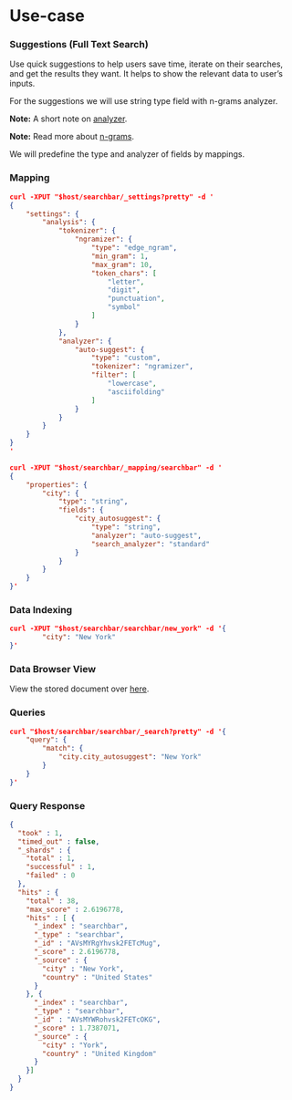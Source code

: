 # Use-case

### Suggestions (Full Text Search)

Use quick suggestions to help users save time, iterate on their searches, and get the results they want. It helps to show the relevant data to user’s inputs.

For the suggestions we will use string type field with n-grams analyzer.

**Note:** A short note on [analyzer](https://www.elastic.co/blog/found-text-analysis-part-1).

**Note:** Read more about [n-grams](https://www.elastic.co/guide/en/elasticsearch/reference/current/analysis-ngram-tokenizer.html).

We will predefine the type and  analyzer of fields by mappings.

### Mapping

```json
curl -XPUT "$host/searchbar/_settings?pretty" -d '
{
	"settings": {
		"analysis": {
			"tokenizer": {
				"ngramizer": {
					"type": "edge_ngram",
					"min_gram": 1,
					"max_gram": 10,
					"token_chars": [
						"letter",
						"digit",
						"punctuation",
						"symbol"
					]
				}
			},
			"analyzer": {
				"auto-suggest": {
					"type": "custom",
					"tokenizer": "ngramizer",
					"filter": [
						"lowercase",
						"asciifolding"
					]
				}
			}
		}
	}
}
'
```
```json
curl -XPUT "$host/searchbar/_mapping/searchbar" -d '
{
	"properties": {
		"city": {
			"type": "string",
			"fields": {
				"city_autosuggest": {
					"type": "string",
					"analyzer": "auto-suggest",
					"search_analyzer": "standard"
				}
			}
		}
	}
}'
```

### Data Indexing
```json
curl -XPUT "$host/searchbar/searchbar/new_york" -d '{
		"city": "New York"
}'
```
### Data Browser View
View the stored document over [here](https://opensource.appbase.io/dejavu/live/#?input_state=XQAAAAJDAQAAAAAAAAA9iIqnY-B2BnTZGEQz6wkFsf75RGH_jHaI0iFldVUA8qAu_IuFdCiPbQoJXhucJFD7Tx0dCbrMnss3gpLkoGLSlzMWr0Rs78QzD1cInlCxvWqSgdLhvpBcAJW68g0Vhcn0xKzkLHaOzsy68EPdXOYucCl6c8hMMQXZU8RP8JPvBLWiIf_G_5CaVPuXWMq80wmLUMeKsvdkOKaDd_W7WG8h79UJYO3PhPFiPmXeWAeqH_-_KCceHciGmUVoS8Fm9U27k6tat03f-eyZ6WT9TUKabaooF9yVF0YIOuRMkgUbbe6dMN1PEv7QtwA).

### Queries
```json
curl "$host/searchbar/searchbar/_search?pretty" -d '{
	"query": {
		"match": {
			"city.city_autosuggest": "New York"
		}
	}
}'
```

### Query Response
```json
{
  "took" : 1,
  "timed_out" : false,
  "_shards" : {
    "total" : 1,
    "successful" : 1,
    "failed" : 0
  },
  "hits" : {
    "total" : 38,
    "max_score" : 2.6196778,
    "hits" : [ {
      "_index" : "searchbar",
      "_type" : "searchbar",
      "_id" : "AVsMYRgYhvsk2FETcMug",
      "_score" : 2.6196778,
      "_source" : {
        "city" : "New York",
        "country" : "United States"
      }
    }, {
      "_index" : "searchbar",
      "_type" : "searchbar",
      "_id" : "AVsMYWRohvsk2FETcOKG",
      "_score" : 1.7387071,
      "_source" : {
        "city" : "York",
        "country" : "United Kingdom"
      }
    }]
  }
}
```
